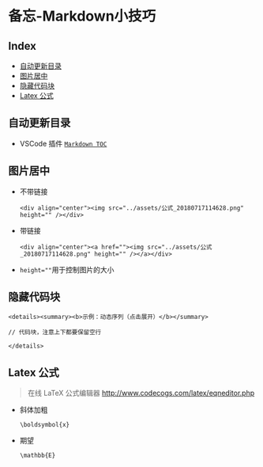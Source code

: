 备忘-Markdown小技巧
===

Index
---
<!-- TOC -->

- [自动更新目录](#自动更新目录)
- [图片居中](#图片居中)
- [隐藏代码块](#隐藏代码块)
- [Latex 公式](#latex-公式)

<!-- /TOC -->

## 自动更新目录
- VSCode 插件 [`Markdown TOC`](https://marketplace.visualstudio.com/items?itemName=AlanWalk.markdown-toc)

## 图片居中
- 不带链接
  ```
  <div align="center"><img src="../assets/公式_20180717114628.png" height="" /></div>
  ```
- 带链接
  ```
  <div align="center"><a href=""><img src="../assets/公式_20180717114628.png" height="" /></a></div>
  ```
- `height=""`用于控制图片的大小

## 隐藏代码块
```
<details><summary><b>示例：动态序列（点击展开）</b></summary> 

// 代码块，注意上下都要保留空行

</details>
```

## Latex 公式
> 在线 LaTeX 公式编辑器 http://www.codecogs.com/latex/eqneditor.php
- 斜体加粗
  ```
  \boldsymbol{x}
  ```
- 期望
  ```
  \mathbb{E}
  ```
